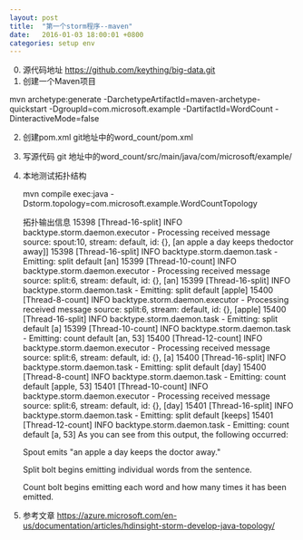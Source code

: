 ```yaml
---
layout: post
title:  "第一个storm程序--maven"
date:   2016-01-03 18:00:01 +0800
categories: setup env 
---
```

0. 源代码地址
https://github.com/keything/big-data.git
1. 创建一个Maven项目

mvn archetype:generate -DarchetypeArtifactId=maven-archetype-quickstart -DgroupId=com.microsoft.example -DartifactId=WordCount -DinteractiveMode=false

2. 创建pom.xml
    git地址中的word_count/pom.xml
3. 写源代码
    git 地址中的word_count/src/main/java/com/microsoft/example/
4. 本地测试拓扑结构

    mvn compile exec:java -Dstorm.topology=com.microsoft.example.WordCountTopology

    拓扑输出信息
    15398 [Thread-16-split] INFO  backtype.storm.daemon.executor - Processing received message source: spout:10, stream: default, id: {}, [an apple a day keeps thedoctor away]]
    15398 [Thread-16-split] INFO  backtype.storm.daemon.task - Emitting: split default [an]
    15399 [Thread-10-count] INFO  backtype.storm.daemon.executor - Processing received message source: split:6, stream: default, id: {}, [an]
    15399 [Thread-16-split] INFO  backtype.storm.daemon.task - Emitting: split default [apple]
    15400 [Thread-8-count] INFO  backtype.storm.daemon.executor - Processing received message source: split:6, stream: default, id: {}, [apple]
    15400 [Thread-16-split] INFO  backtype.storm.daemon.task - Emitting: split default [a]
    15399 [Thread-10-count] INFO  backtype.storm.daemon.task - Emitting: count default [an, 53]
    15400 [Thread-12-count] INFO  backtype.storm.daemon.executor - Processing received message source: split:6, stream: default, id: {}, [a]
    15400 [Thread-16-split] INFO  backtype.storm.daemon.task - Emitting: split default [day]
    15400 [Thread-8-count] INFO  backtype.storm.daemon.task - Emitting: count default [apple, 53]
    15401 [Thread-10-count] INFO  backtype.storm.daemon.executor - Processing received message source: split:6, stream: default, id: {}, [day]
    15401 [Thread-16-split] INFO  backtype.storm.daemon.task - Emitting: split default [keeps]
    15401 [Thread-12-count] INFO  backtype.storm.daemon.task - Emitting: count default [a, 53]
    As you can see from this output, the following occurred:

    Spout emits "an apple a day keeps the doctor away."

    Split bolt begins emitting individual words from the sentence.

    Count bolt begins emitting each word and how many times it has been emitted.


        
5. 参考文章
https://azure.microsoft.com/en-us/documentation/articles/hdinsight-storm-develop-java-topology/
